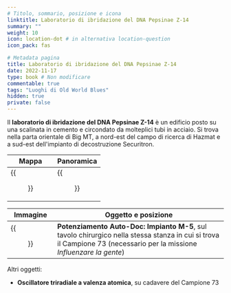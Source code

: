 ```yaml
---
# Titolo, sommario, posizione e icona
linktitle: Laboratorio di ibridazione del DNA Pepsinae Z-14
summary: ""
weight: 10
icon: location-dot # in alternativa location-question
icon_pack: fas

# Metadata pagina
title: Laboratorio di ibridazione del DNA Pepsinae Z-14
date: 2022-11-17
type: book # Non modificare
commentable: true
tags: "Luoghi di Old World Blues"
hidden: true
private: false
---
```


<div class="fnv">

Il **laboratorio di ibridazione del DNA Pepsinae Z-14** è un edificio posto su una scalinata in cemento e circondato da molteplici tubi in acciaio. Si trova nella parta orientale di Big MT, a nord-est del campo di ricerca di Hazmat e a sud-est dell'impianto di decostruzione Securitron.

| Mappa | Panoramica |
| ----- | ---------- |
| {{<figure src="fnv/Z-14_PDNA_SL_loc.webp">}}      |  {{<figure src="fnv/Z-14_Pepsinae_DNA_splicing_lab.webp">}}          | 

| Immagine | Oggetto e posizione |
| -------- | ------------------- |
|  {{<figure src="fnv/Z-14_Pepsinae_DNA_SL_interior.webp">}}        |   **Potenziamento Auto-Doc: Impianto M-5**, sul tavolo chirurgico nella stessa stanza in cui si trova il Campione 73 (necessario per la missione _Influenzare la gente_)                  |

Altri oggetti:
- **Oscillatore triradiale a valenza atomica**, su cadavere del Campione 73

</div>

